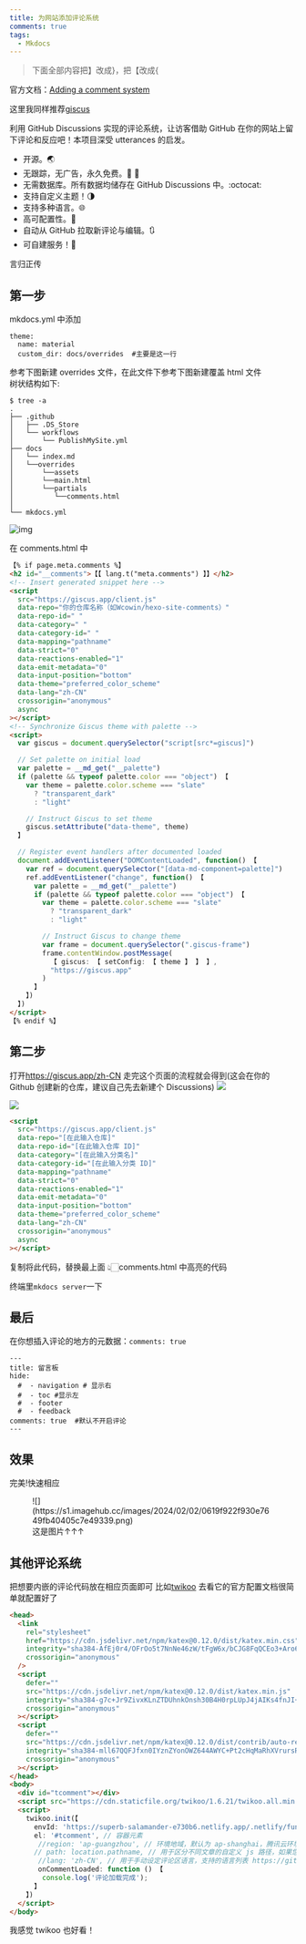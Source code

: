 ```yaml
---
title: 为网站添加评论系统
comments: true
tags:
  - Mkdocs
---
```


> 下面全部内容把】改成}，把【改成{

官方文档：[Adding a comment system](https://squidfunk.github.io/mkdocs-material/setup/adding-a-comment-system/)

这里我同样推荐[giscus](https://giscus.app/zh-CN)

利用 GitHub Discussions 实现的评论系统，让访客借助 GitHub 在你的网站上留下评论和反应吧！本项目深受 utterances 的启发。

- 开源。🌏
- 无跟踪，无广告，永久免费。📡 🚫
- 无需数据库。所有数据均储存在 GitHub Discussions 中。:octocat:
- 支持自定义主题！🌗
- 支持多种语言。🌐
- 高可配置性。🔧
- 自动从 GitHub 拉取新评论与编辑。🔃
- 可自建服务！🤳

言归正传

## 第一步

mkdocs.yml 中添加

```
theme:
  name: material
  custom_dir: docs/overrides  #主要是这一行
```

参考下图新建 overrides 文件，在此文件下参考下图新建覆盖 html 文件  
树状结构如下:

```
$ tree -a
.
├── .github
│   ├── .DS_Store
│   └── workflows
│       └── PublishMySite.yml
├── docs
│   └── index.md
│   └──overrides
│       └──assets
│       └──main.html
│       └──partials
│          └──comments.html
│
└── mkdocs.yml
```

![img](https://s1.imagehub.cc/images/2024/02/02/214447b92070792905259a843de3e233.png)

在 comments.html 中

```html hl_lines="4-18"
【% if page.meta.comments %】
<h2 id="__comments">【【 lang.t("meta.comments") 】】</h2>
<!-- Insert generated snippet here -->
<script
  src="https://giscus.app/client.js"
  data-repo="你的仓库名称（如Wcowin/hexo-site-comments）"
  data-repo-id=" "
  data-category=" "
  data-category-id=" "
  data-mapping="pathname"
  data-strict="0"
  data-reactions-enabled="1"
  data-emit-metadata="0"
  data-input-position="bottom"
  data-theme="preferred_color_scheme"
  data-lang="zh-CN"
  crossorigin="anonymous"
  async
></script>
<!-- Synchronize Giscus theme with palette -->
<script>
  var giscus = document.querySelector("script[src*=giscus]")

  // Set palette on initial load
  var palette = __md_get("__palette")
  if (palette && typeof palette.color === "object") 【
    var theme = palette.color.scheme === "slate"
      ? "transparent_dark"
      : "light"

    // Instruct Giscus to set theme
    giscus.setAttribute("data-theme", theme)
  】

  // Register event handlers after documented loaded
  document.addEventListener("DOMContentLoaded", function() 【
    var ref = document.querySelector("[data-md-component=palette]")
    ref.addEventListener("change", function() 【
      var palette = __md_get("__palette")
      if (palette && typeof palette.color === "object") 【
        var theme = palette.color.scheme === "slate"
          ? "transparent_dark"
          : "light"

        // Instruct Giscus to change theme
        var frame = document.querySelector(".giscus-frame")
        frame.contentWindow.postMessage(
          【 giscus: 【 setConfig: 【 theme 】 】 】,
          "https://giscus.app"
        )
      】
    】)
  】)
</script>
【% endif %】
```

## 第二步

打开<https://giscus.app/zh-CN> 走完这个页面的流程就会得到(这会在你的 Github 创建新的仓库，建议自己先去新建个 Discussions)
![](https://s1.imagehub.cc/images/2024/02/02/b0fabd6a0c967d5a846c087adea5b680.png)

![](https://s1.imagehub.cc/images/2024/02/02/d0c7b4e08a714b5c2b60421f58159c62.png)

```html
<script
  src="https://giscus.app/client.js"
  data-repo="[在此输入仓库]"
  data-repo-id="[在此输入仓库 ID]"
  data-category="[在此输入分类名]"
  data-category-id="[在此输入分类 ID]"
  data-mapping="pathname"
  data-strict="0"
  data-reactions-enabled="1"
  data-emit-metadata="0"
  data-input-position="bottom"
  data-theme="preferred_color_scheme"
  data-lang="zh-CN"
  crossorigin="anonymous"
  async
></script>
```

复制将此代码，替换最上面 👆🏻comments.html 中高亮的代码

终端里`mkdocs server`一下

## 最后

在你想插入评论的地方的元数据：`comments: true `

```
---
title: 留言板
hide:
  #  - navigation # 显示右
  #  - toc #显示左
  #  - footer
  #  - feedback
comments: true  #默认不开启评论
---
```

## 效果

完美!快速相应

<figure markdown >
  ![](https://s1.imagehub.cc/images/2024/02/02/0619f922f930e7649fb40405c7e49339.png)
  <figcaption>这是图片↑↑↑</figcaption>
</figure>

## 其他评论系统

把想要内嵌的评论代码放在相应页面即可
比如[twikoo](https://twikoo.js.org/)
去看它的官方配置文档很简单就配置好了

```html
<head>
  <link
    rel="stylesheet"
    href="https://cdn.jsdelivr.net/npm/katex@0.12.0/dist/katex.min.css"
    integrity="sha384-AfEj0r4/OFrOo5t7NnNe46zW/tFgW6x/bCJG8FqQCEo3+Aro6EYUG4+cU+KJWu/X"
    crossorigin="anonymous"
  />
  <script
    defer=""
    src="https://cdn.jsdelivr.net/npm/katex@0.12.0/dist/katex.min.js"
    integrity="sha384-g7c+Jr9ZivxKLnZTDUhnkOnsh30B4H0rpLUpJ4jAIKs4fnJI+sEnkvrMWph2EDg4"
    crossorigin="anonymous"
  ></script>
  <script
    defer=""
    src="https://cdn.jsdelivr.net/npm/katex@0.12.0/dist/contrib/auto-render.min.js"
    integrity="sha384-mll67QQFJfxn0IYznZYonOWZ644AWYC+Pt2cHqMaRhXVrursRwvLnLaebdGIlYNa"
    crossorigin="anonymous"
  ></script>
</head>
<body>
  <div id="tcomment"></div>
  <script src="https://cdn.staticfile.org/twikoo/1.6.21/twikoo.all.min.js"></script>
  <script>
    twikoo.init(【
      envId: 'https://superb-salamander-e730b6.netlify.app/.netlify/functions/twikoo', // 腾讯云环境填 envId；Vercel 环境填地址（https://xxx.vercel.app）
      el: '#tcomment', // 容器元素
       //region: 'ap-guangzhou', // 环境地域，默认为 ap-shanghai，腾讯云环境填 ap-shanghai 或 ap-guangzhou；Vercel 环境不填
      // path: location.pathname, // 用于区分不同文章的自定义 js 路径，如果您的文章路径不是 location.pathname，需传此参数
       //lang: 'zh-CN', // 用于手动设定评论区语言，支持的语言列表 https://github.com/twikoojs/twikoo/blob/main/src/client/utils/i18n/index.js
       onCommentLoaded: function () 【
        console.log('评论加载完成');
      】
    】)
  </script>
</body>
```

<head> 
  <link rel="stylesheet" href="https://cdn.jsdelivr.net/npm/katex@0.12.0/dist/katex.min.css" integrity="sha384-AfEj0r4/OFrOo5t7NnNe46zW/tFgW6x/bCJG8FqQCEo3+Aro6EYUG4+cU+KJWu/X" crossorigin="anonymous" /> 
  <script defer="" src="https://cdn.jsdelivr.net/npm/katex@0.12.0/dist/katex.min.js" integrity="sha384-g7c+Jr9ZivxKLnZTDUhnkOnsh30B4H0rpLUpJ4jAIKs4fnJI+sEnkvrMWph2EDg4" crossorigin="anonymous"></script> 
  <script defer="" src="https://cdn.jsdelivr.net/npm/katex@0.12.0/dist/contrib/auto-render.min.js" integrity="sha384-mll67QQFJfxn0IYznZYonOWZ644AWYC+Pt2cHqMaRhXVrursRwvLnLaebdGIlYNa" crossorigin="anonymous"></script> 
  
 </head>
<body>
  <div id="tcomment"></div> 
  <script src="https://cdn.staticfile.org/twikoo/1.6.21/twikoo.all.min.js"></script> 
  <script>
twikoo.init(【
  envId: 'https://superb-salamander-e730b6.netlify.app/.netlify/functions/twikoo', // 腾讯云环境填 envId；Vercel 环境填地址（https://xxx.vercel.app）
  el: '#tcomment', // 容器元素
   //region: 'ap-guangzhou', // 环境地域，默认为 ap-shanghai，腾讯云环境填 ap-shanghai 或 ap-guangzhou；Vercel 环境不填
  // path: location.pathname, // 用于区分不同文章的自定义 js 路径，如果您的文章路径不是 location.pathname，需传此参数
   //lang: 'zh-CN', // 用于手动设定评论区语言，支持的语言列表 https://github.com/twikoojs/twikoo/blob/main/src/client/utils/i18n/index.js
   onCommentLoaded: function () 【
    console.log('评论加载完成');
  】
】)
</script>

我感觉 twikoo 也好看！
